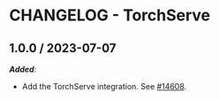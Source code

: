 # CHANGELOG - TorchServe

## 1.0.0 / 2023-07-07

***Added***:

* Add the TorchServe integration. See [#14608](https://github.com/DataDog/integrations-core/pull/14608).
